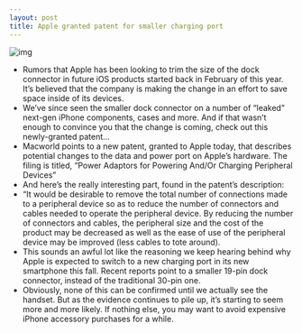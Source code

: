 ```yaml
---
layout: post
title: Apple granted patent for smaller charging port
---
```

![img](http://media.idownloadblog.com/wp-content/uploads/2012/07/iPhone-5-engineering-sample-KitGuru-002.jpg)
* Rumors that Apple has been looking to trim the size of the dock connector in future iOS products started back in February of this year. It’s believed that the company is making the change in an effort to save space inside of its devices.
* We’ve since seen the smaller dock connector on a number of “leaked” next-gen iPhone components, cases and more. And if that wasn’t enough to convince you that the change is coming, check out this newly-granted patent…
* Macworld points to a new patent, granted to Apple today, that describes potential changes to the data and power port on Apple’s hardware. The filing is titled, “Power Adaptors for Powering And/Or Charging Peripheral Devices”
* And here’s the really interesting part, found in the patent’s description:
* “It would be desirable to remove the total number of connections made to a peripheral device so as to reduce the number of connectors and cables needed to operate the peripheral device. By reducing the number of connectors and cables, the peripheral size and the cost of the product may be decreased as well as the ease of use of the peripheral device may be improved (less cables to tote around).
* This sounds an awful lot like the reasoning we keep hearing behind why Apple is expected to switch to a new charging port in its new smartphone this fall. Recent reports point to a smaller 19-pin dock connector, instead of the traditional 30-pin one.
* Obviously, none of this can be confirmed until we actually see the handset. But as the evidence continues to pile up, it’s starting to seem more and more likely. If nothing else, you may want to avoid expensive iPhone accessory purchases for a while.

